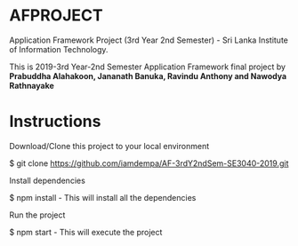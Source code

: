 # AFPROJECT
Application Framework Project (3rd Year 2nd Semester) - Sri Lanka Institute of Information Technology.

This is 2019-3rd Year-2nd Semester Application Framework final project by <b>Prabuddha Alahakoon, Jananath Banuka, Ravindu Anthony and Nawodya Rathnayake</b>

# Instructions

Download/Clone this project to your local environment

$ git clone https://github.com/iamdempa/AF-3rdY2ndSem-SE3040-2019.git

Install dependencies

$ npm install - This will install all the dependencies

Run the project

$ npm start - This will execute the project
